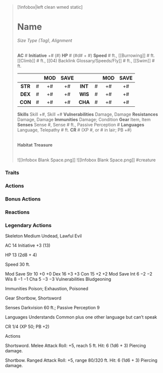 > [!infobox|left clean wmed static]
> # Name
> *Size Type (Tag), Alignment*
> 
> | |
> | - |
> **AC** # **Initiative** +# (#)
> **HP** # (#d# + #)
> **Speed** # ft., [[Burrowing]] # ft. [[Climb]] # ft., [[04) Backlink Glossary/Speeds/Fly]] # ft., [[Swim]] # ft.
> 
> | | | MOD | SAVE | | | MOD | SAVE |
> | :-: | :-: | :-: | :-: | :-: | :-: | :-: | :-: |
> | **STR** | # | +# | +# | **INT** | # | +# | +# | 
> | **DEX** | # | +# | +# | **WIS** | # | +# | +# |
> | **CON** | # | +# | +# | **CHA** | # | +# | +# |
> **Skills** Skill +#, Skill +#
> **Vulnerabilities** Damage, Damage
> **Resistances** Damage, Damage
> **Immunities** Damage; Condition
> **Gear** Item, Item
> **Senses** Sense #, Sense # ft., Passive Perception #
> **Languages** Language, Telepathy # ft.
> **CR** # (XP #, or # in lair; PB +#)
>
> | |
> | - |
> **Habitat**
> **Treasure**
> 
> | |
> | - |
> ![[Infobox Blank Space.png]]
> ![[Infobox Blank Space.png]]
> #creature 


### Traits
### Actions
### Bonus Actions
### Reactions
### Legendary Actions
Skeleton
Medium Undead, Lawful Evil

AC 14 Initiative +3 (13)

HP 13 (2d8 + 4)

Speed 30 ft.

Mod	Save
Str	10	+0	+0
Dex	16	+3	+3
Con	15	+2	+2
Mod	Save
Int	6	−2	−2
Wis	8	−1	−1
Cha	5	−3	−3
Vulnerabilities Bludgeoning

Immunities Poison; Exhaustion, Poisoned

Gear Shortbow, Shortsword

Senses Darkvision 60 ft.; Passive Perception 9

Languages Understands Common plus one other language but can’t speak

CR 1/4 (XP 50; PB +2)

Actions

Shortsword. Melee Attack Roll: +5, reach 5 ft. Hit: 6 (1d6 + 3) Piercing damage.

Shortbow. Ranged Attack Roll: +5, range 80/320 ft. Hit: 6 (1d6 + 3) Piercing damage.
